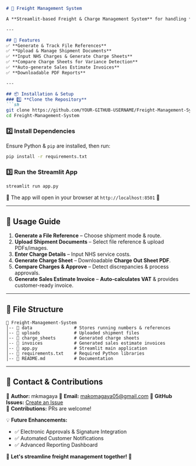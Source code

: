 ```md
# 🚚 Freight Management System  

A **Streamlit-based Freight & Charge Management System** for handling **Sales Estimates, Charge Sheets, and Electronic Approvals**.

---

## 🌟 Features
✅ **Generate & Track File References**  
✅ **Upload & Manage Shipment Documents**  
✅ **Input NHS Charges & Generate Charge Sheets**  
✅ **Compare Charge Sheets for Variance Detection**  
✅ **Auto-generate Sales Estimate Invoices**  
✅ **Downloadable PDF Reports**  

---

## 📦 Installation & Setup  
### 1️⃣ **Clone the Repository**  
```sh
git clone https://github.com/YOUR-GITHUB-USERNAME/Freight-Management-System.git
cd Freight-Management-System
```

### 2️⃣ **Install Dependencies**  
Ensure Python & `pip` are installed, then run:  
```sh
pip install -r requirements.txt
```

### 3️⃣ **Run the Streamlit App**
```sh
streamlit run app.py
```
🔹 The app will open in your browser at `http://localhost:8501` 🎯  

---

## 📜 Usage Guide  
1. **Generate a File Reference** – Choose shipment mode & route.  
2. **Upload Shipment Documents** – Select file reference & upload PDFs/images.  
3. **Enter Charge Details** – Input NHS service costs.  
4. **Generate Charge Sheet** – Downloadable **Charge Out Sheet PDF**.  
5. **Compare Charges & Approve** – Detect discrepancies & process approvals.  
6. **Generate Sales Estimate Invoice** – **Auto-calculates VAT** & provides customer-ready invoice.  

---

## 📌 File Structure  
```
📂 Freight-Management-System
│-- 📂 data                # Stores running numbers & references
│-- 📂 uploads             # Uploaded shipment files
│-- 📂 charge_sheets       # Generated charge sheets
│-- 📂 invoices            # Generated sales estimate invoices
│-- 📜 app.py              # Streamlit main application
│-- 📜 requirements.txt    # Required Python libraries
│-- 📜 README.md           # Documentation
```

---

## 📧 Contact & Contributions  
🔹 **Author:** mkmagaya 
🔹 **Email:** makomagaya05@gmail.com
🔹 **GitHub Issues:** [Create an Issue](https://github.com/mkmagaya/Freight-Management-System/issues)  
🔹 **Contributions:** PRs are welcome!  

💡 **Future Enhancements:**  
- ✅ Electronic Approvals & Signature Integration  
- ✅ Automated Customer Notifications  
- ✅ Advanced Reporting Dashboard  

🚀 **Let's streamline freight management together!** 🚀  
```
